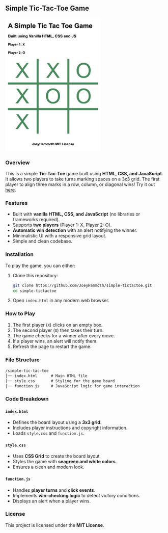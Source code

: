 ## Simple Tic-Tac-Toe Game

<img src=https://github.com/JoeyHammoth/simple-tictactoe/blob/main/logo.png alt="Logo" width=300px>

### Overview
This is a simple **Tic-Tac-Toe** game built using **HTML, CSS, and JavaScript**. It allows two players to take turns marking spaces on a 3x3 grid. The first player to align three marks in a row, column, or diagonal wins! Try it out [here](https://joeyhammoth.github.io/simple-tictactoe/).

### Features
- Built with **vanilla HTML, CSS, and JavaScript** (no libraries or frameworks required).
- Supports **two players** (Player 1: X, Player 2: O).
- **Automatic win detection** with an alert notifying the winner.
- Minimalistic UI with a responsive grid layout.
- Simple and clean codebase.

### Installation
To play the game, you can either:
1. Clone this repository:
   ```sh
   git clone https://github.com/JoeyHammoth/simple-tictactoe.git
   cd simple-tictactoe
   ```
2. Open `index.html` in any modern web browser.

### How to Play
1. The first player (`X`) clicks on an empty box.
2. The second player (`O`) then takes their turn.
3. The game checks for a winner after every move.
4. If a player wins, an alert will notify them.
5. Refresh the page to restart the game.

### File Structure
```
/simple-tic-tac-toe
│── index.html      # Main HTML file
│── style.css       # Styling for the game board
│── function.js     # JavaScript logic for game interaction
```

### Code Breakdown
#### `index.html`
- Defines the board layout using a **3x3 grid**.
- Includes player instructions and copyright information.
- Loads `style.css` and `function.js`.

#### `style.css`
- Uses **CSS Grid** to create the board layout.
- Styles the game with **seagreen and white colors**.
- Ensures a clean and modern look.

#### `function.js`
- Handles **player turns** and **click events**.
- Implements **win-checking logic** to detect victory conditions.
- Displays an alert when a player wins.

### License
This project is licensed under the **MIT License**.
